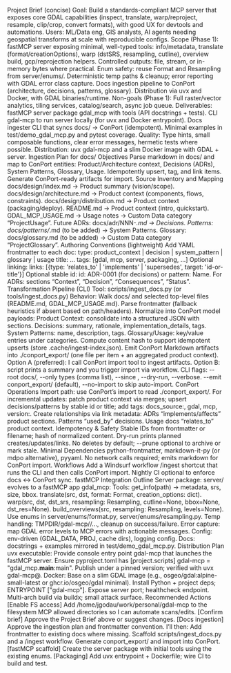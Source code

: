 Project Brief (concise)
Goal: Build a standards-compliant MCP server that exposes core GDAL capabilities (inspect, translate, warp/reproject, resample, clip/crop, convert formats), with good UX for devtools and automations.
Users: ML/Data eng, GIS analysts, AI agents needing geospatial transforms at scale with reproducible configs.
Scope (Phase 1):
fastMCP server exposing minimal, well-typed tools:
info/metadata, translate (format/creationOptions), warp (dstSRS, resampling, cutline), overview build, gcp/reprojection helpers.
Controlled outputs: file, stream, or in-memory bytes where practical.
Enum safety: reuse Format and Resampling from server/enums/.
Deterministic temp paths & cleanup; error reporting with GDAL error class capture.
Docs ingestion pipeline to ConPort (architecture, decisions, patterns, glossary).
Distribution via uvx and Docker, with GDAL binaries/runtime.
Non-goals (Phase 1): Full raster/vector analytics, tiling services, catalog/search, async job queue.
Deliverables:
fastMCP server package gdal_mcp with tools (API docstrings + tests).
CLI gdal-mcp to run server locally (for uvx and Docker entrypoint).
Docs ingester CLI that syncs docs/ → ConPort (idempotent).
Minimal examples in test/demo_gdal_mcp.py and pytest coverage.
Quality: Type hints, small composable functions, clear error messages, hermetic tests where possible.
Distribution: uvx gdal-mcp and a slim Docker image with GDAL + server.
Ingestion Plan for docs/
Objectives
Parse markdown in docs/ and map to ConPort entities:
Product/Architecture context, Decisions (ADRs), System Patterns, Glossary, Usage.
Idempotently upsert, tag, and link items. Generate ConPort-ready artifacts for import.
Source Inventory and Mapping
docs/design/index.md → Product summary (vision/scope).
docs/design/architecture.md → Product context (components, flows, constraints).
docs/design/distribution.md → Product context (packaging/deploy).
README.md → Product context (intro, quickstart).
GDAL_MCP_USAGE.md → Usage notes → Custom Data category “ProjectUsage”.
Future ADRs: docs/adr/NNN-*.md → Decisions.
Patterns: docs/patterns/*.md (to be added) → System Patterns.
Glossary: docs/glossary.md (to be added) → Custom Data category “ProjectGlossary”.
Authoring Conventions (lightweight)
Add YAML frontmatter to each doc:
type: product_context | decision | system_pattern | glossary | usage
title: ...
tags: [gdal, mcp, server, packaging, ...]
Optional linking: links: [{type: 'relates_to' | 'implements' | 'supersedes', target: 'id-or-title'}]
Optional stable id: id: ADR-0001 (for decisions) or pattern: Name.
For ADRs: sections “Context”, “Decision”, “Consequences”, “Status”.
Transformation Pipeline (CLI)
Tool: scripts/ingest_docs.py (or tools/ingest_docs.py)
Behavior:
Walk docs/ and selected top-level files (README.md, GDAL_MCP_USAGE.md).
Parse frontmatter (fallback heuristics if absent based on path/headers).
Normalize into ConPort model payloads:
Product Context: consolidate into a structured JSON with sections.
Decisions: summary, rationale, implementation_details, tags.
System Patterns: name, description, tags.
Glossary/Usage: key/value entries under categories.
Compute content hash to support idempotent upserts (store .cache/ingest-index.json).
Emit ConPort Markdown artifacts into ./conport_export/ (one file per item + an aggregated product context).
Option A (preferred): I call ConPort import tool to ingest artifacts.
Option B: script prints a summary and you trigger import via workflow.
CLI flags:
--root docs/, --only types (comma list), --since <date>, --dry-run, --verbose.
--emit conport_export/ (default), --no-import to skip auto-import.
ConPort Operations
Import path: use ConPort’s import to read ./conport_export/.
For incremental updates: patch product context via merges; upsert decisions/patterns by stable id or title; add tags: docs_source:<relpath>, gdal, mcp, version:<x>.
Create relationships via link metadata:
ADRs “implements/affects” product sections.
Patterns “used_by” decisions.
Usage docs “relates_to” product context.
Idempotency & Safety
Stable IDs from frontmatter or filename; hash of normalized content.
Dry-run prints planned creates/updates/links.
No deletes by default; --prune optional to archive or mark stale.
Minimal Dependencies
python-frontmatter, markdown-it-py (or mdpo alternative), pyyaml.
No network calls required; emits markdown for ConPort import.
Workflows
Add a Windsurf workflow /ingest shortcut that runs the CLI and then calls ConPort import.
Nightly CI optional to enforce docs ↔ ConPort sync.
fastMCP Integration Outline
Server package: server/ evolves to a fastMCP app gdal_mcp:
Tools:
get_info(path) → metadata, srs, size, bbox.
translate(src, dst, format: Format, creation_options: dict).
warp(src, dst, dst_srs, resampling: Resampling, cutline=None, bbox=None, dst_res=None).
build_overviews(src, resampling: Resampling, levels=None).
Use enums in server/enums/format.py, server/enums/resampling.py.
Temp handling: TMPDIR/gdal-mcp/<jobId>/..., cleanup on success/failure.
Error capture: map GDAL error levels to MCP errors with actionable messages.
Config: env-driven (GDAL_DATA, PROJ, cache dirs), logging config.
Docs: docstrings + examples mirrored in test/demo_gdal_mcp.py.
Distribution Plan
uvx executable:
Provide console entry point gdal-mcp that launches the fastMCP server.
Ensure pyproject.toml has [project.scripts] gdal-mcp = "gdal_mcp.__main__:main".
Publish under a pinned version; verified with uvx gdal-mcp@<ver>.
Docker:
Base on a slim GDAL image (e.g., osgeo/gdal:alpine-small-latest or ghcr.io/osgeo/gdal minimal).
Install Python + project deps; ENTRYPOINT ["gdal-mcp"].
Expose server port; healthcheck endpoint.
Multi-arch build via buildx; small attack surface.
Recommended Actions
[Enable FS access] Add /home/jgodau/work/personal/gdal-mcp to the filesystem MCP allowed directories so I can automate scans/edits.
[Confirm brief] Approve the Project Brief above or suggest changes.
[Docs ingestion] Approve the ingestion plan and frontmatter convention. I’ll then:
Add frontmatter to existing docs where missing.
Scaffold scripts/ingest_docs.py and a /ingest workflow.
Generate conport_export/ and import into ConPort.
[fastMCP scaffold] Create the server package with initial tools using the existing enums.
[Packaging] Add uvx entrypoint + Dockerfile; wire CI to build and test.